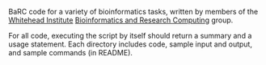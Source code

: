 BaRC code for a variety of bioinformatics tasks, written by members of the 
[Whitehead Institute](https://wi.mit.edu/) [Bioinformatics and Research Computing](http://barc.wi.mit.edu/) group.

For all code, executing the script by itself should return a summary and a usage statement.
Each directory includes code, sample input and output, and sample commands (in README).
